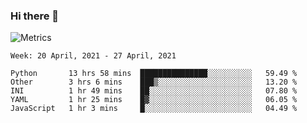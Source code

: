 ### Hi there 👋

![Metrics](https://github.com/radoapx/radoapx/blob/main/github-metrics.svg)

<!--START_SECTION:waka-->
```text
Week: 20 April, 2021 - 27 April, 2021

Python       13 hrs 58 mins  ███████████████░░░░░░░░░░   59.49 % 
Other        3 hrs 6 mins    ███▒░░░░░░░░░░░░░░░░░░░░░   13.20 % 
INI          1 hr 49 mins    ██░░░░░░░░░░░░░░░░░░░░░░░   07.80 % 
YAML         1 hr 25 mins    █▓░░░░░░░░░░░░░░░░░░░░░░░   06.05 % 
JavaScript   1 hr 3 mins     █░░░░░░░░░░░░░░░░░░░░░░░░   04.49 % 
```
<!--END_SECTION:waka-->

<!--
**radoapx/radoapx** is a ✨ _special_ ✨ repository because its `README.md` (this file) appears on your GitHub profile.

Here are some ideas to get you started:

- 🔭 I’m currently working on ...
- 🌱 I’m currently learning ...
- 👯 I’m looking to collaborate on ...
- 🤔 I’m looking for help with ...
- 💬 Ask me about ...
- 📫 How to reach me: ...
- 😄 Pronouns: ...
- ⚡ Fun fact: ...
-->
